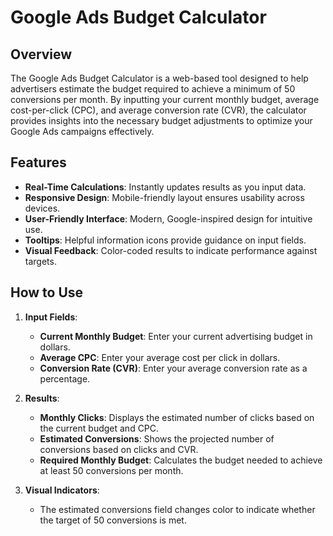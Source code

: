 # Google Ads Budget Calculator

## Overview

The Google Ads Budget Calculator is a web-based tool designed to help advertisers estimate the budget required to achieve a minimum of 50 conversions per month. By inputting your current monthly budget, average cost-per-click (CPC), and average conversion rate (CVR), the calculator provides insights into the necessary budget adjustments to optimize your Google Ads campaigns effectively.

## Features

- **Real-Time Calculations**: Instantly updates results as you input data.
- **Responsive Design**: Mobile-friendly layout ensures usability across devices.
- **User-Friendly Interface**: Modern, Google-inspired design for intuitive use.
- **Tooltips**: Helpful information icons provide guidance on input fields.
- **Visual Feedback**: Color-coded results to indicate performance against targets.

## How to Use

1. **Input Fields**:
   - **Current Monthly Budget**: Enter your current advertising budget in dollars.
   - **Average CPC**: Enter your average cost per click in dollars.
   - **Conversion Rate (CVR)**: Enter your average conversion rate as a percentage.

2. **Results**:
   - **Monthly Clicks**: Displays the estimated number of clicks based on the current budget and CPC.
   - **Estimated Conversions**: Shows the projected number of conversions based on clicks and CVR.
   - **Required Monthly Budget**: Calculates the budget needed to achieve at least 50 conversions per month.

3. **Visual Indicators**:
   - The estimated conversions field changes color to indicate whether the target of 50 conversions is met.
